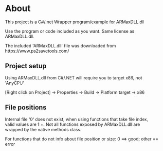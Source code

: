 ﻿# About
This project is a C#/.net Wrapper program/example for ARMaxDLL.dll

Use the program or code included as you want. 
Same license as ARMaxDLL.dll.

The included 'ARMaxDLL.dll' file was downloaded from https://www.ps2savetools.com/

## Project setup 
Using ARMaxDLL.dll from C#/.NET will require you to target x86, not 'AnyCPU'

[Right click on Project] -> Properties -> Build -> Platform target -> x86


## File positions 
Internal file '0' does not exist, when using functions that take file index, valid values are 1 +.
Not all functions exposed by ARMaxDLL.dll are wrapped by the native methods class.

For functions that do not info about file position or size:
	 0 ==> good; other == error
